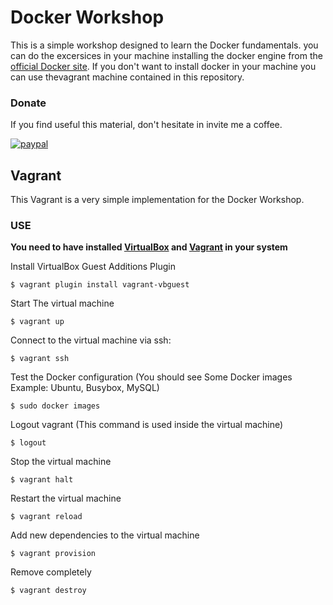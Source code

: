 # Docker Workshop 
This is a simple workshop designed to learn the Docker fundamentals. you can do the excersices in your machine installing the docker engine from the [official Docker site](https://www.docker.com). If you don't want to install docker in your machine you can use thevagrant machine contained in this repository. 

### Donate
If you find useful this material, don't hesitate in invite me a coffee.

[![paypal](https://www.paypalobjects.com/en_US/i/btn/btn_donateCC_LG.gif)](https://www.paypal.com/cgi-bin/webscr?cmd=_s-xclick&hosted_button_id=M9747L7GSU88L)

## Vagrant

This Vagrant is a very simple implementation for the Docker Workshop.

### USE
**You need to have installed [VirtualBox](https://www.virtualbox.org/) and [Vagrant](https://www.vagrantup.com/) in your system**

Install VirtualBox Guest Additions Plugin
```
$ vagrant plugin install vagrant-vbguest
```

Start The virtual machine
```
$ vagrant up
```

Connect to the virtual machine via ssh:

```
$ vagrant ssh
```

Test the Docker configuration (You should see Some Docker images Example: Ubuntu, Busybox, MySQL)  
```
$ sudo docker images
```

Logout vagrant (This command is used inside the virtual machine)
```
$ logout
```

Stop the virtual machine
```
$ vagrant halt
```

Restart the virtual machine
```
$ vagrant reload
```

Add new dependencies to the virtual machine
```
$ vagrant provision
```

Remove completely
```
$ vagrant destroy
```


